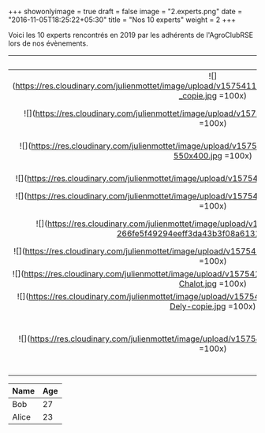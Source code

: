 +++
showonlyimage = true
draft = false
image = "2.experts.png"
date = "2016-11-05T18:25:22+05:30"
title = "Nos 10 experts"
weight = 2
+++

<!--more-->


Voici les 10 experts rencontrés en 2019 par les adhérents de l'AgroClubRSE lors de nos évènements.


|          |      Nom      |  Thématique |    Entreprise     |
|:--------------:|:-------------:|:------------:|:------------------:|
| ![](https://res.cloudinary.com/julienmottet/image/upload/v1575411722/Experts/2019/Fabrice_Peltier2013_-_copie.jpg =100x) |  Fabrice Peltier | Conception d'emballages | [Fabrice Peltier Conseil](http://www.fabrice-peltier.fr/) |
| ![](https://res.cloudinary.com/julienmottet/image/upload/v1575411726/Experts/2019/cockenpot.jpg =100x) |    Xavier Cockenpot   | Gestion des emballages en GMS | Intermarché Cysoing
| ![](https://res.cloudinary.com/julienmottet/image/upload/v1575411728/Experts/2019/naeem-web-1-550x400.jpg =100x) | Naeem Adibi |    Evaluation Environnementale des produits | [WeLoop](http://weloop.org/fr/)
| ![](https://res.cloudinary.com/julienmottet/image/upload/v1575411734/Experts/2019/habib2.jpg =100x) |  Habibi Belaribi | Communication | [CoActions](https://co-actions.coop/) |
| ![](https://res.cloudinary.com/julienmottet/image/upload/v1575411736/Experts/2019/sylvieLaqueste.jpg =100x) |  Sylvie Laqueste  | Gestion d'équipe | [Cité Nature](http://www.citenature.com/NCN/) |
| ![](https://res.cloudinary.com/julienmottet/image/upload/v1575412606/Experts/2019/tristan-266fe5f49294eeff3da43b3f08a61316.jpg =100x) |  Tristan Reneaume  | Dynamique collective sur l'énergie | [ Energic ](https://energic.io/) |
| ![](https://res.cloudinary.com/julienmottet/image/upload/v1575412770/Experts/2019/geraldinegauvin.jpg =100x) |  Géraldine Gauvin  | Emballage | [ CITEO ](https://www.citeo.com) |
| ![](https://res.cloudinary.com/julienmottet/image/upload/v1575411720/Experts/2019/2.-Agence_Florent-Chalot.jpg =100x) |  Florent Chalot  | Agence d'écoconception | [ Coopérative MU ](https://cooperativemu.com/) |
| ![](https://res.cloudinary.com/julienmottet/image/upload/v1575412959/Experts/2019/309_326_Simon-Dely-copie.jpg =100x) | Simon Dely  | Conseil en environnement | [Eco2Initiatives ](https://www.eco2initiative.com/) |
| ![](https://res.cloudinary.com/julienmottet/image/upload/v1575413193/Experts/2019/gonzaguegru.jpg =100x) | Gonzague Gru  | Solutions industrielles pour la réutilisation des contenants dans l'alimentation | [SolZero](https://www.solzero.earth/) |


Name    | Age
--------|------
Bob     | 27
Alice   | 23

